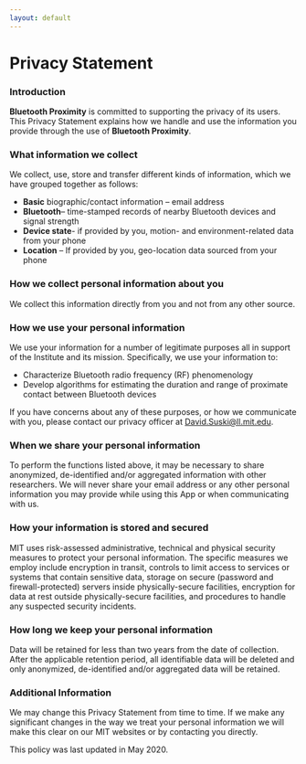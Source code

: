 ```yaml
---
layout: default
---
```





Privacy Statement
================================

### Introduction
**Bluetooth Proximity** is committed to supporting the privacy of its users. This Privacy Statement explains how we handle and use the information you provide through the use of **Bluetooth Proximity**.  

### What information we collect 
We collect, use, store and transfer different kinds of information, which we have grouped together as follows:  
*	**Basic** biographic/contact information – email address
*	**Bluetooth**– time-stamped records of nearby Bluetooth devices and signal strength
*	**Device state**- if provided by you, motion- and environment-related data from your phone
*	**Location** – If provided by you, geo-location data sourced from your phone
 
### How we collect personal information about you 
We collect this information directly from you and not from any other source. 
  
### How we use your personal information
We use your information for a number of legitimate purposes all in support of the Institute and its mission.  Specifically, we use your information to:
*	Characterize Bluetooth radio frequency (RF) phenomenology
*	Develop algorithms for estimating the duration and range of proximate contact between Bluetooth devices

If you have concerns about any of these purposes, or how we communicate with you, please contact our privacy officer at David.Suski@ll.mit.edu. 

### When we share your personal information
To perform the functions listed above, it may be necessary to share anonymized, de-identified and/or aggregated information with other researchers.  We will never share your email address or any other personal information you may provide while using this App or when communicating with us.

### How your information is stored and secured
MIT uses risk-assessed administrative, technical and physical security measures to protect your personal information. The specific measures we employ include encryption in transit, controls to limit access to services or systems that contain sensitive data, storage on secure (password and firewall-protected) servers inside physically-secure facilities, encryption for data at rest outside physically-secure facilities, and procedures to handle any suspected security incidents.

### How long we keep your personal information
Data will be retained for less than two years from the date of collection. After the applicable retention period, all identifiable data will be deleted and only anonymized, de-identified and/or aggregated data will be retained.

### Additional Information
We may change this Privacy Statement from time to time.  If we make any significant changes in the way we treat your personal information we will make this clear on our MIT websites or by contacting you directly. 

This policy was last updated in May 2020.